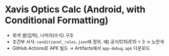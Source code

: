 # Xavis Optics Calc (Android, with Conditional Formatting)
- 회색 셀(입력), 나머지(수식) 구조
- 조건부 서식: `conditional_rules.json`에 정의. 예) 공식!D15/E15 < 3 → 노란색
- GitHub Actions로 APK 빌드 → Artifacts에서 `app-debug.apk` 다운로드

